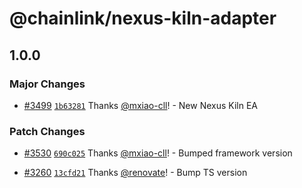 # @chainlink/nexus-kiln-adapter

## 1.0.0

### Major Changes

- [#3499](https://github.com/smartcontractkit/external-adapters-js/pull/3499) [`1b63281`](https://github.com/smartcontractkit/external-adapters-js/commit/1b632819563ba927e68631ecbeac74684e0838ff) Thanks [@mxiao-cll](https://github.com/mxiao-cll)! - New Nexus Kiln EA

### Patch Changes

- [#3530](https://github.com/smartcontractkit/external-adapters-js/pull/3530) [`690c025`](https://github.com/smartcontractkit/external-adapters-js/commit/690c025c0a3e0863679418d26dc41c8b662978d8) Thanks [@mxiao-cll](https://github.com/mxiao-cll)! - Bumped framework version

- [#3260](https://github.com/smartcontractkit/external-adapters-js/pull/3260) [`13cfd21`](https://github.com/smartcontractkit/external-adapters-js/commit/13cfd215dcbd14c31f173bd874da36d636434627) Thanks [@renovate](https://github.com/apps/renovate)! - Bump TS version
